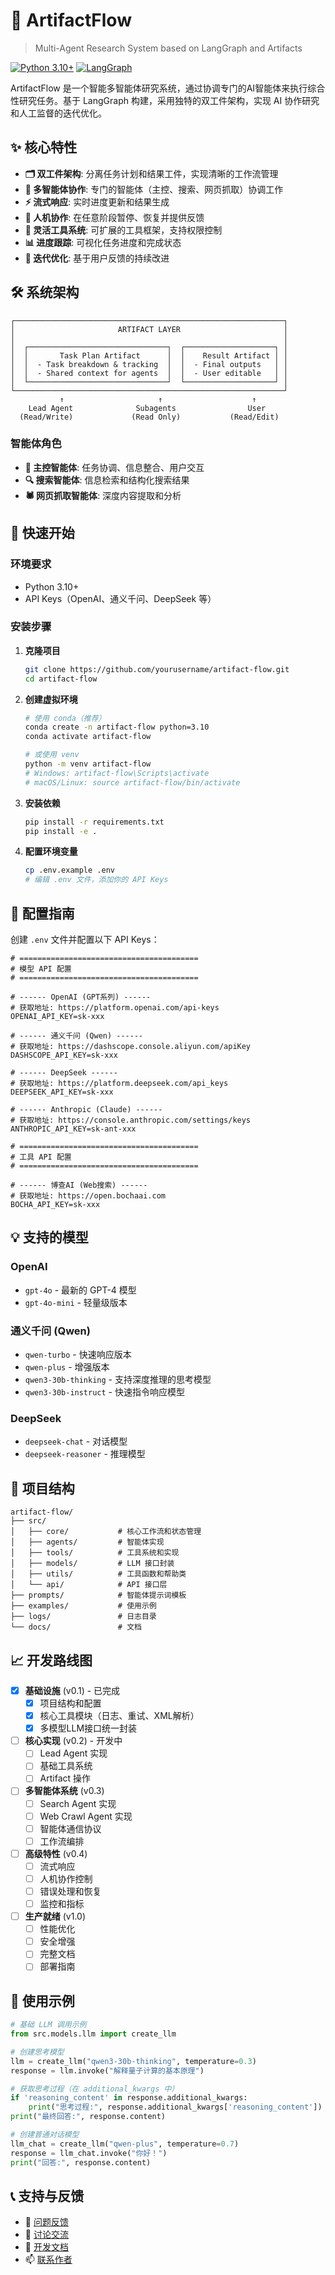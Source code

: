 # 🤖 ArtifactFlow

> Multi-Agent Research System based on LangGraph and Artifacts

[![Python 3.10+](https://img.shields.io/badge/python-3.10+-blue.svg)](https://www.python.org/downloads/)
[![LangGraph](https://img.shields.io/badge/LangGraph-Latest-green.svg)](https://github.com/langchain-ai/langgraph)

ArtifactFlow 是一个智能多智能体研究系统，通过协调专门的AI智能体来执行综合性研究任务。基于 LangGraph 构建，采用独特的双工件架构，实现 AI 协作研究和人工监督的迭代优化。

## ✨ 核心特性

- **🗂️ 双工件架构**: 分离任务计划和结果工件，实现清晰的工作流管理
- **🤝 多智能体协作**: 专门的智能体（主控、搜索、网页抓取）协调工作
- **⚡ 流式响应**: 实时进度更新和结果生成
- **🎯 人机协作**: 在任意阶段暂停、恢复并提供反馈
- **🔧 灵活工具系统**: 可扩展的工具框架，支持权限控制
- **📊 进度跟踪**: 可视化任务进度和完成状态
- **🔄 迭代优化**: 基于用户反馈的持续改进

## 🛠️ 系统架构

```
┌────────────────────────────────────────────────────────────┐
│                       ARTIFACT LAYER                       │
│                                                            │
│  ┌───────────────────────────────┐  ┌────────────────────┐ │
│  │       Task Plan Artifact      │  │    Result Artifact │ │
│  │  - Task breakdown & tracking  │  │  - Final outputs   │ │
│  │  - Shared context for agents  │  │  - User editable   │ │
│  └───────────────────────────────┘  └────────────────────┘ │
└────────────────────────────────────────────────────────────┘
           ↑                     ↑                    ↑
    Lead Agent              Subagents                User
  (Read/Write)             (Read Only)           (Read/Edit)
```

### 智能体角色

- **🎯 主控智能体**: 任务协调、信息整合、用户交互
- **🔍 搜索智能体**: 信息检索和结构化搜索结果
- **🕷️ 网页抓取智能体**: 深度内容提取和分析

## 🚀 快速开始

### 环境要求

- Python 3.10+
- API Keys（OpenAI、通义千问、DeepSeek 等）

### 安装步骤

1. **克隆项目**
   ```bash
   git clone https://github.com/yourusername/artifact-flow.git
   cd artifact-flow
   ```

2. **创建虚拟环境**
   ```bash
   # 使用 conda（推荐）
   conda create -n artifact-flow python=3.10
   conda activate artifact-flow
   
   # 或使用 venv
   python -m venv artifact-flow
   # Windows: artifact-flow\Scripts\activate
   # macOS/Linux: source artifact-flow/bin/activate
   ```

3. **安装依赖**
   ```bash
   pip install -r requirements.txt
   pip install -e .
   ```

4. **配置环境变量**
   ```bash
   cp .env.example .env
   # 编辑 .env 文件，添加你的 API Keys
   ```

## 🔑 配置指南

创建 `.env` 文件并配置以下 API Keys：

```env
# ========================================
# 模型 API 配置
# ========================================

# ------ OpenAI (GPT系列) ------
# 获取地址: https://platform.openai.com/api-keys
OPENAI_API_KEY=sk-xxx

# ------ 通义千问 (Qwen) ------
# 获取地址: https://dashscope.console.aliyun.com/apiKey
DASHSCOPE_API_KEY=sk-xxx

# ------ DeepSeek ------
# 获取地址: https://platform.deepseek.com/api_keys
DEEPSEEK_API_KEY=sk-xxx

# ------ Anthropic (Claude) ------
# 获取地址: https://console.anthropic.com/settings/keys
ANTHROPIC_API_KEY=sk-ant-xxx

# ========================================
# 工具 API 配置
# ========================================

# ------ 博查AI (Web搜索) ------
# 获取地址: https://open.bochaai.com
BOCHA_API_KEY=sk-xxx
```

## 💡 支持的模型

### OpenAI
- `gpt-4o` - 最新的 GPT-4 模型
- `gpt-4o-mini` - 轻量级版本

### 通义千问 (Qwen)
- `qwen-turbo` - 快速响应版本
- `qwen-plus` - 增强版本
- `qwen3-30b-thinking` - 支持深度推理的思考模型
- `qwen3-30b-instruct` - 快速指令响应模型

### DeepSeek
- `deepseek-chat` - 对话模型
- `deepseek-reasoner` - 推理模型

## 📁 项目结构

```
artifact-flow/
├── src/
│   ├── core/           # 核心工作流和状态管理
│   ├── agents/         # 智能体实现
│   ├── tools/          # 工具系统和实现
│   ├── models/         # LLM 接口封装
│   ├── utils/          # 工具函数和帮助类
│   └── api/            # API 接口层
├── prompts/            # 智能体提示词模板
├── examples/           # 使用示例
├── logs/               # 日志目录
└── docs/               # 文档
```

## 📈 开发路线图

- [x] **基础设施** (v0.1) - 已完成
  - [x] 项目结构和配置
  - [x] 核心工具模块（日志、重试、XML解析）
  - [x] 多模型LLM接口统一封装

- [ ] **核心实现** (v0.2) - 开发中
  - [ ] Lead Agent 实现
  - [ ] 基础工具系统
  - [ ] Artifact 操作

- [ ] **多智能体系统** (v0.3)
  - [ ] Search Agent 实现
  - [ ] Web Crawl Agent 实现
  - [ ] 智能体通信协议
  - [ ] 工作流编排

- [ ] **高级特性** (v0.4)
  - [ ] 流式响应
  - [ ] 人机协作控制
  - [ ] 错误处理和恢复
  - [ ] 监控和指标

- [ ] **生产就绪** (v1.0)
  - [ ] 性能优化
  - [ ] 安全增强
  - [ ] 完整文档
  - [ ] 部署指南

## 📝 使用示例

```python
# 基础 LLM 调用示例
from src.models.llm import create_llm

# 创建思考模型
llm = create_llm("qwen3-30b-thinking", temperature=0.3)
response = llm.invoke("解释量子计算的基本原理")

# 获取思考过程（在 additional_kwargs 中）
if 'reasoning_content' in response.additional_kwargs:
    print("思考过程:", response.additional_kwargs['reasoning_content'])
print("最终回答:", response.content)

# 创建普通对话模型
llm_chat = create_llm("qwen-plus", temperature=0.7)
response = llm_chat.invoke("你好！")
print("回答:", response.content)
```

## 📞 支持与反馈

- 🐛 [问题反馈](https://github.com/Neutrino1998/artifact-flow/issues)
- 💬 [讨论交流](https://github.com/Neutrino1998/artifact-flow/discussions)
- 📖 [开发文档](docs/)
- 📫 [联系作者](mailto:1998neutrino@gmail.com)
